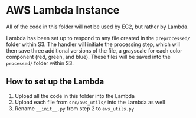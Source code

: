# AWS Lambda Instance

All of the code in this folder will not be used by EC2, but rather by Lambda.

Lambda has been set up to respond to any file created in the `preprocessed/` folder within S3.
The handler will initiate the processing step, which will then save three additional versions of the file,
a grayscale for each color component (red, green, and blue).
These files will be saved into the `processed/` folder within S3.

## How to set up the Lambda

1. Upload all the code in this folder into the Lambda
2. Upload each file from `src/aws_utils/` into the Lambda as well
3. Rename `__init__.py` from step 2 to `aws_utils.py`
